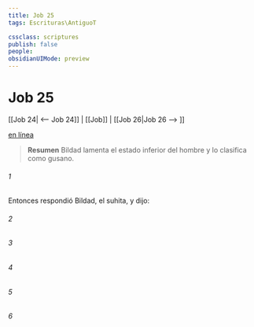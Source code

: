 ```yaml
---
title: Job 25
tags: Escrituras\AntiguoT

cssclass: scriptures
publish: false
people:
obsidianUIMode: preview
---
```


# Job 25
[[Job 24| <-- Job 24]] | [[Job]] | [[Job 26|Job 26 --> ]]

[en línea](https://churchofjesuschrist.org/study/scriptures/ot/job/25?lang=spa)

> __Resumen__
Bildad lamenta el estado inferior del hombre y lo clasifica como gusano.

###### 1 
Entonces respondió Bildad, el suhita, y dijo:

###### 2 


###### 3 


###### 4 


###### 5 


###### 6 


